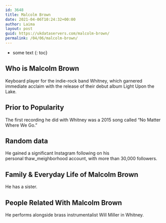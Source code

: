```yaml
---
id: 3648
title: Malcolm Brown
date: 2021-04-06T10:24:32+00:00
author: Laima
layout: post
guid: https://ukdataservers.com/malcolm-brown/
permalink: /04/06/malcolm-brown/
---
```


* some text
{: toc}


## Who is Malcolm Brown
                  
                  
                  
Keyboard player for the indie-rock band Whitney, which garnered immediate acclaim with the release of their debut album Light Upon the Lake.
                  
              
            
              
            
                
                
                
## Prior to Popularity
                  
                  
                  
The first recording he did with Whitney was a 2015 song called &#8220;No Matter Where We Go.&#8221;
                  
              
            
              
            
                
                
                
## Random data
                  
                  
                  
He gained a significant Instagram following on his personal thaw_meighborhood account, with more than 30,000 followers.
                  
              
            
              
            
                
                
                
## Family & Everyday Life of Malcolm Brown
                  
                  
                  
He has a sister.
                  
              
            
              
            
                
                
                
## People Related With Malcolm Brown
                  
                  
                  
He performs alongside brass instrumentalist Will Miller in Whitney.
                  
              
            
              
            
                
              
            
              
              
            
            
              
            
          
          
          